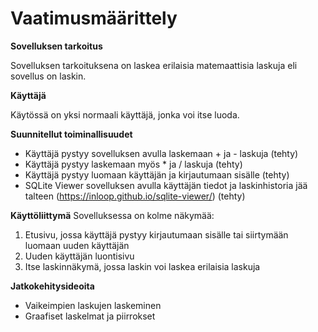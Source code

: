 # **Vaatimusmäärittely**

**Sovelluksen tarkoitus**

Sovelluksen tarkoituksena on laskea erilaisia matemaattisia laskuja eli sovellus on laskin. 

**Käyttäjä**

Käytössä on yksi normaali käyttäjä, jonka voi itse luoda.

**Suunnitellut toiminallisuudet**

- Käyttäjä pystyy sovelluksen avulla laskemaan + ja -  laskuja (tehty)
- Käyttäjä pystyy laskemaan myös * ja / laskuja (tehty)
- Käyttäjä pystyy luomaan käyttäjän ja kirjautumaan sisälle (tehty)
- SQLite Viewer sovelluksen avulla käyttäjän tiedot ja laskinhistoria jää talteen (https://inloop.github.io/sqlite-viewer/) (tehty)

**Käyttöliittymä**
Sovelluksessa on kolme näkymää:
1. Etusivu, jossa käyttäjä pystyy kirjautumaan sisälle tai siirtymään luomaan uuden käyttäjän
2. Uuden käyttäjän luontisivu
3. Itse laskinnäkymä, jossa laskin voi laskea erilaisia laskuja

**Jatkokehitysideoita**
- Vaikeimpien laskujen laskeminen
- Graafiset laskelmat ja piirrokset
